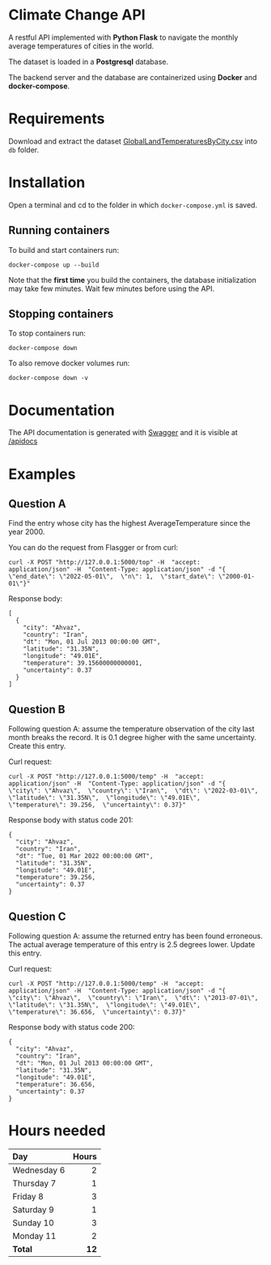 # Climate Change API
A restful API implemented with **Python Flask** to navigate the monthly average temperatures of cities in the world.

The dataset is loaded in a **Postgresql** database.

The backend server and the database are containerized using **Docker** and **docker-compose**.

# Requirements
Download and extract the dataset [GlobalLandTemperaturesByCity.csv](https://www.kaggle.com/datasets/berkeleyearth/climate-change-earth-surface-temperature-data?select=GlobalLandTemperaturesByCity.csv) into `db` folder.

# Installation
Open a terminal and cd to the folder in which `docker-compose.yml` is saved.

## Running containers
To build and start containers run:
```
docker-compose up --build
```

Note that the **first time** you build the containers, the database initialization
may take few minutes. Wait few minutes before using the API.

## Stopping containers
To stop containers run:
```
docker-compose down
```

To also remove docker volumes run:
```
docker-compose down -v
```

# Documentation
The API documentation is generated with [Swagger](https://github.com/flasgger/flasgger)
and it is visible at [/apidocs](http://127.0.0.1:5000/apidocs)

# Examples
## Question A
Find the entry whose city has the highest AverageTemperature since the year 2000.

You can do the request from Flasgger or from curl:
```
curl -X POST "http://127.0.0.1:5000/top" -H  "accept: application/json" -H  "Content-Type: application/json" -d "{  \"end_date\": \"2022-05-01\",  \"n\": 1,  \"start_date\": \"2000-01-01\"}"
```

Response body:
```
[
  {
    "city": "Ahvaz",
    "country": "Iran",
    "dt": "Mon, 01 Jul 2013 00:00:00 GMT",
    "latitude": "31.35N",
    "longitude": "49.01E",
    "temperature": 39.15600000000001,
    "uncertainty": 0.37
  }
]
```

## Question B
Following question A: assume the temperature observation of the city last month breaks the record. It is 0.1 degree higher with the same uncertainty. Create this entry.

Curl request:
```
curl -X POST "http://127.0.0.1:5000/temp" -H  "accept: application/json" -H  "Content-Type: application/json" -d "{  \"city\": \"Ahvaz\",  \"country\": \"Iran\",  \"dt\": \"2022-03-01\",  \"latitude\": \"31.35N\",  \"longitude\": \"49.01E\",  \"temperature\": 39.256,  \"uncertainty\": 0.37}"
```

Response body with status code 201:
```
{
  "city": "Ahvaz",
  "country": "Iran",
  "dt": "Tue, 01 Mar 2022 00:00:00 GMT",
  "latitude": "31.35N",
  "longitude": "49.01E",
  "temperature": 39.256,
  "uncertainty": 0.37
}
```

## Question C
Following question A: assume the returned entry has been found erroneous. The actual average temperature of this entry is 2.5 degrees lower. Update this entry.

Curl request:
```
curl -X POST "http://127.0.0.1:5000/temp" -H  "accept: application/json" -H  "Content-Type: application/json" -d "{  \"city\": \"Ahvaz\",  \"country\": \"Iran\",  \"dt\": \"2013-07-01\",  \"latitude\": \"31.35N\",  \"longitude\": \"49.01E\",  \"temperature\": 36.656,  \"uncertainty\": 0.37}"
```

Response body with status code 200:
```
{
  "city": "Ahvaz",
  "country": "Iran",
  "dt": "Mon, 01 Jul 2013 00:00:00 GMT",
  "latitude": "31.35N",
  "longitude": "49.01E",
  "temperature": 36.656,
  "uncertainty": 0.37
}
```

# Hours needed
| Day | Hours |
|:---|---:|
| Wednesday 6 | 2 |
| Thursday 7 | 1 |
| Friday 8 | 3 |
| Saturday 9 | 1 |
| Sunday 10 | 3 |
| Monday 11 | 2 |
| **Total** | **12** |